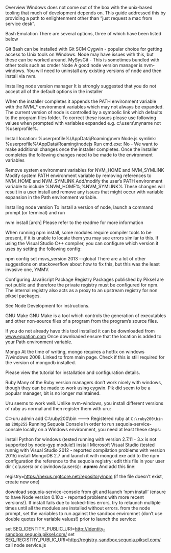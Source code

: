 Overview
Windows does not come out of the box with the unix-based tooling that much of development depends on. This guide addressed this by providing a path to enlightenment other than “just request a mac from service desk”.

Bash Emulation
There are several options, three of which have been listed below

Git Bash can be installed with Git SCM
Cygwin - popular choice for getting access to Unix tools on Windows. Node may have issues with this, but these can be worked around.
MySysGit - This is sometimes bundled with other tools such as cmder
Node
A good node version manager is nvm-windows. You will need to uninstall any existing versions of node and then install via nvm.

Installing node version manager
It is strongly suggested that you do not accept all of the default options in the installer

When the installer completes it appends the PATH environment variable with the NVM_* environment variables which may not always be expanded. The current version of node is controlled by a symbolic link which defaults to the program files folder. To correct these issues please use following values when prompted with variables expanded e.g. c:\users\myname not %userprofile%.

Install location: ﻿%userprofile%\AppData\Roaming\nvm
Node.js symlink: %userprofile%\AppData\Roaming\nodejs
Run cmd.exe: No - We want to make additional changes once the installer completes.
Once the installer completes the following changes need to be made to the environment variables

Remove system environment variables for NVM_HOME and NVM_SYMLINK
Modify system PATH environment variable by removing references to NVM_HOME and NVM_SYMLINK
Add/modify the user’s PATH environment variable to include %NVM_HOME%;%NVM_SYMLINK%
These changes will result in a user install and remove any issues that might occur with variable expansion in the Path environment variable.

Installing node version
To install a version of node, launch a command prompt (or terminal) and run

nvm install <version> [arch]
Please refer to the readme for more information﻿

When running npm install, some modules require compiler tools to be present, if it is unable to locate them you may see errors similar to this. If using the Visual Studio C++ compiler, you can configure which version it uses by setting the following config:

npm config set msvs_version 2013 --global
There are a lot of other suggestions on stackoverflow about how to fix this, but this was the least invasive one, YMMV.

Configuring JavaScript Package Registry
Packages published by Piksel are not public and therefore the private registry must be configured for npm. The internal registry also acts as a proxy to an upstream registry for non piksel packages.

See Node Development for instructions.

GNU Make
GNU Make is a tool which controls the generation of executables and other non-source files of a program from the program’s source files.

If you do not already have this tool installed it can be downloaded from www.equation.com Once downloaded ensure that the location is added to your Path environment variable.

Mongo
At the time of writing, mongo requires a hotfix on windows 7/windows 2008. Linked to from main page. Check if this is still required for the version of mongodb installed.

Please view the tutorial for installation and configuration details.

Ruby
Many of the Ruby version managers don’t work nicely with windows, though they can be made to work using cygwin. Pik did seem to be a popular manager, bit is no longer maintained.

Uru seems to work well. Unlike nvm-windows, you install different versions of ruby as normal and then register them with uru:

C:\>uru admin add C:\ruby200\bin
---> Registered ruby at `C:\ruby200\bin` as `200p255`
Running Sequoia Console
In order to run sequoia-service-console locally on a Windows environment, you need at least these steps:

install Python for windows (tested running with version 2.7.11 - 3.x is not supported by node-gyp module!)
install Microsoft Visual Studio (tested runnig with Visual Studio 2012 - reported compilation problems with version 2015)
install MongoDB 2.7 and launch it with mongod.exe
add to the npm configuration the reference to the sequoia registry: edit this file in your user dir ( c:\users\ or c:\windows\users\\): **.npmrc** And add this line:

registry=https://nexus.mgtcore.net/repository/npm
(if the file doesn’t exist, create new one)

download sequoia-service-console from git and launch ‘npm install’ (ensure to have Node version 0.10.x - reported problems with more recent versions!). If install fails due to locked-files errors, try to relaunch multiple times until all the modules are installed without errors.
from the node prompt, set the variables to run against the sandbox enviromnet (don’t use double quotes for variable values!) prior to launch the service:

set SEQ_IDENTITY_PUBLIC_URI=http://identity-sandbox.sequoia.piksel.com/
set SEQ_REGISTRY_PUBLIC_URI=http://registry-sandbox.sequoia.piksel.com/
call node service.js

